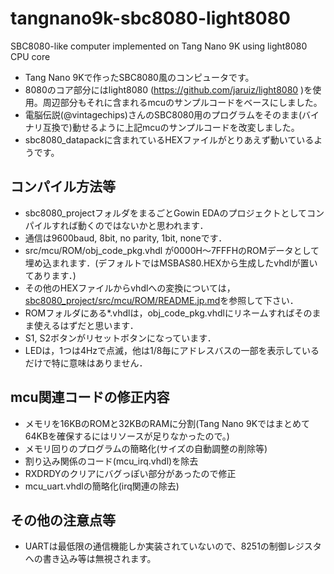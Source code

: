 # tangnano9k-sbc8080-light8080
SBC8080-like computer implemented on Tang Nano 9K using light8080 CPU core

- Tang Nano 9Kで作ったSBC8080風のコンピュータです。
- 8080のコア部分にはlight8080 (https://github.com/jaruiz/light8080 )を使用。周辺部分もそれに含まれるmcuのサンプルコードをベースにしました。
- 電脳伝説(@vintagechips)さんのSBC8080用のプログラムをそのまま(バイナリ互換で)動せるように上記mcuのサンプルコードを改変しました。
- sbc8080_datapackに含まれているHEXファイルがとりあえず動いているようです。

## コンパイル方法等
- sbc8080_projectフォルダをまるごとGowin EDAのプロジェクトとしてコンパイルすれば動くのではないかと思われます．
- 通信は9600baud, 8bit, no parity, 1bit, noneです．
- src/mcu/ROM/obj_code_pkg.vhdl が0000H〜7FFFHのROMデータとして埋め込まれます．(デフォルトではMSBAS80.HEXから生成したvhdlが置いてあります．)
- その他のHEXファイルからvhdlへの変換については，
[sbc8080_project/src/mcu/ROM/README.jp.md](sbc8080_project/src/mcu/ROM/README.jp.md)を参照して下さい．
- ROMフォルダにある*.vhdlは，obj_code_pkg.vhdlにリネームすればそのまま使えるはずだと思います．
- S1, S2ボタンがリセットボタンになっています．
- LEDは，1つは4Hzで点滅，他は1/8毎にアドレスバスの一部を表示しているだけで特に意味はありません．

## mcu関連コードの修正内容
- メモリを16KBのROMと32KBのRAMに分割(Tang Nano 9Kではまとめて64KBを確保するにはリソースが足りなかったので。)
- メモリ回りのプログラムの簡略化(サイズの自動調整の削除等)
- 割り込み関係のコード(mcu_irq.vhdl)を除去
- RXDRDYのクリアにバグっぽい部分があったので修正
- mcu_uart.vhdlの簡略化(irq関連の除去)

## その他の注意点等
- UARTは最低限の通信機能しか実装されていないので、8251の制御レジスタへの書き込み等は無視されます。
